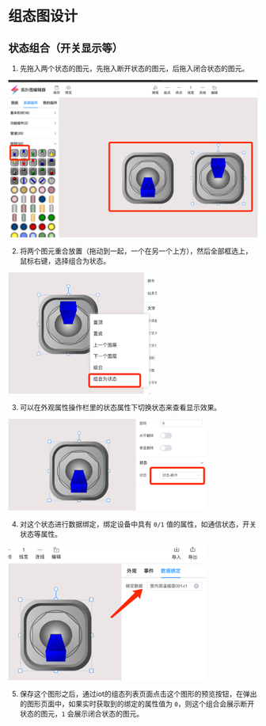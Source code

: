 # 组态图设计

## 状态组合（开关显示等）

1. 先拖入两个状态的图元，先拖入断开状态的图元，后拖入闭合状态的图元。

![](../../public/imgs/guide/configure/tow-pic.png)

2. 将两个图元重合放置（拖动到一起，一个在另一个上方），然后全部框选上，鼠标右键，选择组合为状态。

<img src="../../public/imgs/guide/configure/zuhe.png" width="300" />

3. 可以在外观属性操作栏里的状态属性下切换状态来查看显示效果。

<img src="../../public/imgs/guide/configure/view-status.png" width="400" />

4. 对这个状态进行数据绑定，绑定设备中具有 `0/1` 值的属性，如通信状态，开关状态等属性。

<img src="../../public/imgs/guide/configure/bind-attr.png" width="400" />

5. 保存这个图形之后，通过iot的组态列表页面点击这个图形的预览按钮，在弹出的图形页面中，如果实时获取到的绑定的属性值为 `0`，则这个组合会展示断开状态的图元，`1` 会展示闭合状态的图元。
